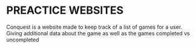 # PREACTICE WEBSITES      

Conquest is a website made to keep track of a list of games for a user. Giving additional data about the game as well as the games completed vs uncompleted
